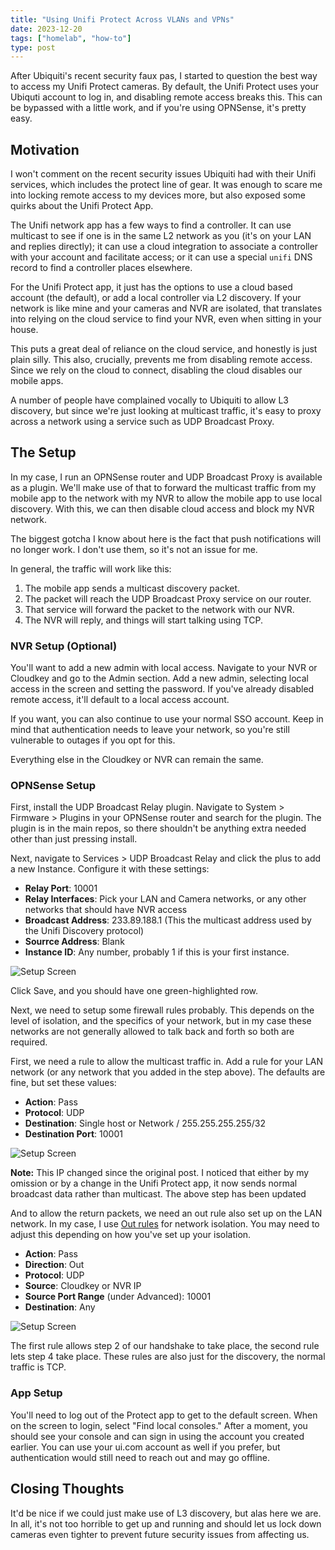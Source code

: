 ```yaml
---
title: "Using Unifi Protect Across VLANs and VPNs"
date: 2023-12-20
tags: ["homelab", "how-to"]
type: post
---
```


After Ubiquiti's recent security faux pas, I started to question the best way to
access my Unifi Protect cameras.  By default, the Unifi Protect uses your
Ubiquti account to log in, and disabling remote access breaks this.  This can be
bypassed with a little work, and if you're using OPNSense, it's pretty easy.

## Motivation

I won't comment on the recent security issues Ubiquiti had with their Unifi
services, which includes the protect line of gear.  It was enough to scare me
into locking remote access to my devices more, but also exposed some quirks
about the Unifi Protect App.

The Unifi network app has a few ways to find a controller.  It can use multicast
to see if one is in the same L2 network as you (it's on your LAN and replies
directly); it can use a cloud integration to associate a controller with your
account and facilitate access; or it can use a special `unifi` DNS record to
find a controller places elsewhere.

For the Unifi Protect app, it just has the options to use a cloud based account
(the default), or add a local controller via L2 discovery.  If your network is
like mine and your cameras and NVR are isolated, that translates into relying
on the cloud service to find your NVR, even when sitting in your house.

This puts a great deal of reliance on the cloud service, and honestly is just
plain silly.  This also, crucially, prevents me from disabling remote access.
Since we rely on the cloud to connect, disabling the cloud disables our mobile
apps.

A number of people have complained vocally to Ubiquiti to allow L3 discovery,
but since we're just looking at multicast traffic, it's easy to proxy across a
network using a service such as UDP Broadcast Proxy.

## The Setup

In my case, I run an OPNSense router and UDP Broadcast Proxy is available as a
plugin.  We'll make use of that to forward the multicast traffic from my mobile
app to the network with my NVR to allow the mobile app to use local discovery.
With this, we can then disable cloud access and block my NVR network.

The biggest gotcha I know about here is the fact that push notifications will no
longer work.  I don't use them, so it's not an issue for me.

In general, the traffic will work like this:

1) The mobile app sends a multicast discovery packet.
2) The packet will reach the UDP Broadcast Proxy service on our router.
3) That service will forward the packet to the network with our NVR.
4) The NVR will reply, and things will start talking using TCP.

### NVR Setup (Optional)

You'll want to add a new admin with local access.  Navigate to your NVR or
Cloudkey and go to the Admin section.  Add a new admin, selecting local access
in the screen and setting the password.  If you've already disabled remote
access, it'll default to a local access account.

If you want, you can also continue to use your normal SSO account.  Keep in mind
that authentication needs to leave your network, so you're still vulnerable to
outages if you opt for this.

Everything else in the Cloudkey or NVR can remain the same.

### OPNSense Setup

First, install the UDP Broadcast Relay plugin.  Navigate to System > Firmware >
Plugins in your OPNSense router and search for the plugin.  The plugin is in the
main repos, so there shouldn't be anything extra needed other than just pressing
install.

Next, navigate to Services > UDP Broadcast Relay and click the plus to add a new Instance.  Configure it with these settings:

* **Relay Port**: 10001
* **Relay Interfaces**: Pick your LAN and Camera networks, or any other networks
  that should have NVR access
* **Broadcast Address**: 233.89.188.1 (This the multicast address used by the Unifi
  Discovery protocol)
* **Sourrce Address**: Blank
* **Instance ID**: Any number, probably 1 if this is your first instance.

![Setup Screen](/images/2023.12-Protect1.png)

Click Save, and you should have one green-highlighted row.

Next, we need to setup some firewall rules probably.  This depends on the level
of isolation, and the specifics of your network, but in my case these networks
are not generally allowed to talk back and forth so both are required.

First, we need a rule to allow the multicast traffic in.  Add a rule for your
LAN network (or any network that you added in the step above).  The defaults are
fine, but set these values:

* **Action**: Pass
* **Protocol**: UDP
* **Destination**: Single host or Network / 255.255.255.255/32
* **Destination Port**: 10001

![Setup Screen](/images/2023.12-Protect2.png)

**Note:** This IP changed since the original post.  I noticed that either by my
omission or by a change in the Unifi Protect app, it now sends normal broadcast
data rather than multicast.  The above step has been updated

And to allow the return packets, we need an out rule also set up on the LAN
network.  In my case, I use [Out rules](/2023/cleaning-up-firewall-rules/) for
network isolation.  You may need to adjust this depending on how you've set up
your isolation.

* **Action**: Pass
* **Direction**: Out
* **Protocol**: UDP
* **Source**: Cloudkey or NVR IP
* **Source Port Range** (under Advanced): 10001
* **Destination**: Any

![Setup Screen](/images/2023.12-Protect3.png)

The first rule allows step 2 of our handshake to take place, the second rule
lets step 4 take place.  These rules are also just for the discovery, the normal
traffic is TCP.

### App Setup

You'll need to log out of the Protect app to get to the default screen.  When on
the screen to login, select "Find local consoles."  After a moment, you should
see your console and can sign in using the account you created earlier.  You can
use your ui.com account as well if you prefer, but authentication would still
need to reach out and may go offline.

## Closing Thoughts

It'd be nice if we could just make use of L3 discovery, but alas here we are.
In all, it's not too horrible to get up and running and should let us lock down
cameras even tighter to prevent future security issues from affecting us.
